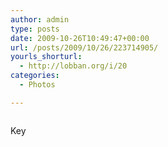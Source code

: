 ```yaml
---
author: admin
type: posts
date: 2009-10-26T10:49:47+00:00
url: /posts/2009/10/26/223714905/
yourls_shorturl:
  - http://lobban.org/i/20
categories:
  - Photos

---
```

<div class="figure">
  <img src="https://andy.lobban.org/photo/1280/223714905/1/tumblr_ks4bezf10h1qzrl7b" alt="" />
</div>

Key
